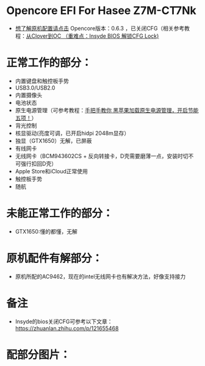 # Opencore EFI For Hasee Z7M-CT7Nk
<imge src="Docs/Pict/Hasee.png" width = "800" height = "230"/>

- [想了解原机配置请点击](http://detail.zol.com.cn/notebook/index1278707.shtml)
Opencore版本：0.6.3 ，已关闭CFG（相关参考教程：[从Clover到OC （重难点：Insyde BIOS 解锁CFG Lock)](https://zhuanlan.zhihu.com/p/121655468)

# 正常工作的部分：
- 内置键盘和触控板手势
- USB3.0/USB2.0
- 内置摄像头
- 电池状态
- 原生电源管理（可参考教程：[手把手教你 黑苹果加载原生电源管理，开启节能五项！](https://macx.top/8842.html)）
- 背光控制
- 核显驱动(亮度可调，已开启hidpi 2048m显存）
- 独显（GTX1650）无解，已屏蔽
- 有线网卡
- 无线网卡（BCM943602CS + 反向转接卡，D壳需要磨薄一点，安装时切不可强行扣回D壳）
- Apple Store和iCloud正常使用
- 触控板手势
- 随航

# 未能正常工作的部分：
- GTX1650:懂的都懂，无解

# 原机配件有解部分：
- 原机所配的AC9462，现在的intel无线网卡也有解决方法，好像支持接力

# 备注
- Insyde的bios关闭CFG可参考以下文章：https://zhuanlan.zhihu.com/p/121655468
# 配部分图片：
<imge src="http://github.com/liuze1747566043/Opencore-EFI-For-Z7M-CT7NK/EFI/Docs/Pict/Battery.png">
<imge src="http://github.com/liuze1747566043/Opencore-EFI-For-Z7M-CT7NK/EFI/Docs/Pict/PowerIn.png">
<imge src="http://github.com/liuze1747566043/Opencore-EFI-For-Z7M-CT7NK/EFI/Docs/Pict/Tochpad.png">
<imge src="http://github.com/liuze1747566043/Opencore-EFI-For-Z7M-CT7NK/EFI/Docs/Pict/Bluetooth.png">
<imge src="http://github.com/liuze1747566043/Opencore-EFI-For-Z7M-CT7NK/EFI/Docs/Pict/Graphics.png">
<imge src="http://github.com/liuze1747566043/Opencore-EFI-For-Z7M-CT7NK/EFI/Docs/Pict/SoftwareUpdate.png">
<imge src="http://github.com/liuze1747566043/Opencore-EFI-For-Z7M-CT7NK/EFI/Docs/Pict/Sidecar.png">
<imge src="http://github.com/liuze1747566043/Opencore-EFI-For-Z7M-CT7NK/EFI/Docs/Pict/Mic.png">
<imge src="http://github.com/liuze1747566043/Opencore-EFI-For-Z7M-CT7NK/EFI/Docs/Pict/Mic LinIn.png">
<imge src="http://github.com/liuze1747566043/Opencore-EFI-For-Z7M-CT7NK/EFI/Docs/Pict/Speaker.png">




